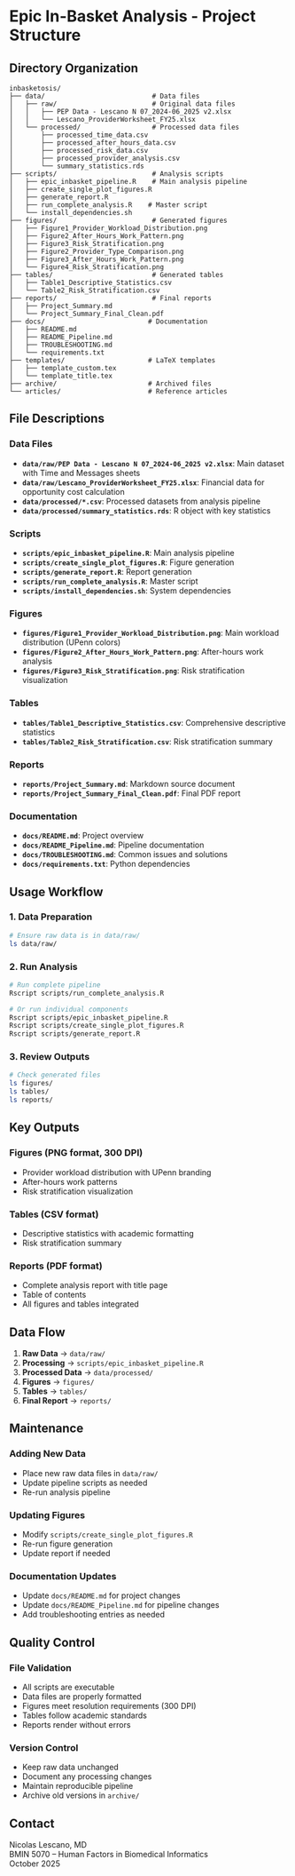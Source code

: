 # Epic In-Basket Analysis - Project Structure

## Directory Organization

```
inbasketosis/
├── data/                           # Data files
│   ├── raw/                        # Original data files
│   │   ├── PEP Data - Lescano N 07_2024-06_2025 v2.xlsx
│   │   └── Lescano_ProviderWorksheet_FY25.xlsx
│   └── processed/                  # Processed data files
│       ├── processed_time_data.csv
│       ├── processed_after_hours_data.csv
│       ├── processed_risk_data.csv
│       ├── processed_provider_analysis.csv
│       └── summary_statistics.rds
├── scripts/                        # Analysis scripts
│   ├── epic_inbasket_pipeline.R    # Main analysis pipeline
│   ├── create_single_plot_figures.R
│   ├── generate_report.R
│   ├── run_complete_analysis.R    # Master script
│   └── install_dependencies.sh
├── figures/                        # Generated figures
│   ├── Figure1_Provider_Workload_Distribution.png
│   ├── Figure2_After_Hours_Work_Pattern.png
│   ├── Figure3_Risk_Stratification.png
│   ├── Figure2_Provider_Type_Comparison.png
│   ├── Figure3_After_Hours_Work_Pattern.png
│   └── Figure4_Risk_Stratification.png
├── tables/                         # Generated tables
│   ├── Table1_Descriptive_Statistics.csv
│   └── Table2_Risk_Stratification.csv
├── reports/                        # Final reports
│   ├── Project_Summary.md
│   └── Project_Summary_Final_Clean.pdf
├── docs/                          # Documentation
│   ├── README.md
│   ├── README_Pipeline.md
│   ├── TROUBLESHOOTING.md
│   └── requirements.txt
├── templates/                     # LaTeX templates
│   ├── template_custom.tex
│   └── template_title.tex
├── archive/                       # Archived files
└── articles/                      # Reference articles
```

## File Descriptions

### Data Files
- **`data/raw/PEP Data - Lescano N 07_2024-06_2025 v2.xlsx`**: Main dataset with Time and Messages sheets
- **`data/raw/Lescano_ProviderWorksheet_FY25.xlsx`**: Financial data for opportunity cost calculation
- **`data/processed/*.csv`**: Processed datasets from analysis pipeline
- **`data/processed/summary_statistics.rds`**: R object with key statistics

### Scripts
- **`scripts/epic_inbasket_pipeline.R`**: Main analysis pipeline
- **`scripts/create_single_plot_figures.R`**: Figure generation
- **`scripts/generate_report.R`**: Report generation
- **`scripts/run_complete_analysis.R`**: Master script
- **`scripts/install_dependencies.sh`**: System dependencies

### Figures
- **`figures/Figure1_Provider_Workload_Distribution.png`**: Main workload distribution (UPenn colors)
- **`figures/Figure2_After_Hours_Work_Pattern.png`**: After-hours work analysis
- **`figures/Figure3_Risk_Stratification.png`**: Risk stratification visualization

### Tables
- **`tables/Table1_Descriptive_Statistics.csv`**: Comprehensive descriptive statistics
- **`tables/Table2_Risk_Stratification.csv`**: Risk stratification summary

### Reports
- **`reports/Project_Summary.md`**: Markdown source document
- **`reports/Project_Summary_Final_Clean.pdf`**: Final PDF report

### Documentation
- **`docs/README.md`**: Project overview
- **`docs/README_Pipeline.md`**: Pipeline documentation
- **`docs/TROUBLESHOOTING.md`**: Common issues and solutions
- **`docs/requirements.txt`**: Python dependencies

## Usage Workflow

### 1. Data Preparation
```bash
# Ensure raw data is in data/raw/
ls data/raw/
```

### 2. Run Analysis
```bash
# Run complete pipeline
Rscript scripts/run_complete_analysis.R

# Or run individual components
Rscript scripts/epic_inbasket_pipeline.R
Rscript scripts/create_single_plot_figures.R
Rscript scripts/generate_report.R
```

### 3. Review Outputs
```bash
# Check generated files
ls figures/
ls tables/
ls reports/
```

## Key Outputs

### Figures (PNG format, 300 DPI)
- Provider workload distribution with UPenn branding
- After-hours work patterns
- Risk stratification visualization

### Tables (CSV format)
- Descriptive statistics with academic formatting
- Risk stratification summary

### Reports (PDF format)
- Complete analysis report with title page
- Table of contents
- All figures and tables integrated

## Data Flow

1. **Raw Data** → `data/raw/`
2. **Processing** → `scripts/epic_inbasket_pipeline.R`
3. **Processed Data** → `data/processed/`
4. **Figures** → `figures/`
5. **Tables** → `tables/`
6. **Final Report** → `reports/`

## Maintenance

### Adding New Data
- Place new raw data files in `data/raw/`
- Update pipeline scripts as needed
- Re-run analysis pipeline

### Updating Figures
- Modify `scripts/create_single_plot_figures.R`
- Re-run figure generation
- Update report if needed

### Documentation Updates
- Update `docs/README.md` for project changes
- Update `docs/README_Pipeline.md` for pipeline changes
- Add troubleshooting entries as needed

## Quality Control

### File Validation
- All scripts are executable
- Data files are properly formatted
- Figures meet resolution requirements (300 DPI)
- Tables follow academic standards
- Reports render without errors

### Version Control
- Keep raw data unchanged
- Document any processing changes
- Maintain reproducible pipeline
- Archive old versions in `archive/`

## Contact
Nicolas Lescano, MD  
BMIN 5070 – Human Factors in Biomedical Informatics  
October 2025
